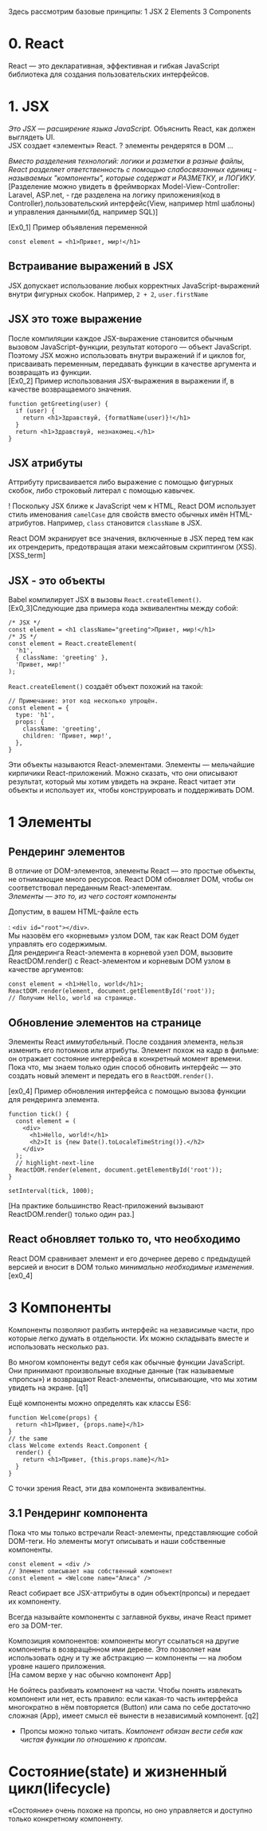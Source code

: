 Здесь рассмотрим базовые принципы:
1 JSX
2 Elements
3 Components

# 0. React
React  — это декларативная, эффективная и гибкая JavaScript библиотека для создания пользовательских интерфейсов.

# 1. JSX
*Это JSX — расширение языка JavaScript.* Объяснить React, как должен выглядеть UI.\
JSX создает «элементы» React. ? элементы рендерятся в DOM ...

*Вместо разделения технологий: логики и разметки в разные файлы, React разделяет ответственность с помощью слабосвязанных единиц - называемых "компоненты", которые содержат и РАЗМЕТКУ, и ЛОГИКУ.*\
[Разделение можно увидеть в фреймворках Model-View-Controller: Laravel, ASP.net, - где разделена на логику приложения(код в Controller),пользовательский интерфейс(View, например html шаблоны) и управления данными(бд, например SQL)]

[Ex0_1] Пример объявления переменной
```tsx
const element = <h1>Привет, мир!</h1>
```
## Встраивание выражений в JSX
JSX допускает использование любых корректных JavaScript-выражений внутри фигурных скобок. Например, `2 + 2`, `user.firstName`

## JSX это тоже выражение
После компиляции каждое JSX-выражение становится обычным вызовом JavaScript-функции, результат которого — объект JavaScript.\
Поэтому JSX можно использовать внутри выражений if и циклов for, присваивать переменным, передавать функции в качестве аргумента и возвращать из функции.\
[Ex0_2] Пример использования JSX-выражения в выражении if, в качестве возвращаемого значения.
```tsx
function getGreeting(user) {
  if (user) {
    return <h1>Здравствуй, {formatName(user)}!</h1>
  }
  return <h1>Здравствуй, незнакомец.</h1>
}
```
## JSX атрибуты
Аттрибуту присваивается либо выражение с помощью фигурных скобок, либо строковый литерал с помощью кавычек.

! Поскольку JSX ближе к JavaScript чем к HTML, React DOM использует стиль именования `camelCase` для свойств вместо обычных имён HTML-атрибутов. Например, `class` становится `className` в JSX.

React DOM экранирует все значения, включенные в JSX перед тем как их отрендерить, предотвращая атаки межсайтовым скриптингом (XSS).[XSS_term]

## JSX - это объекты
Babel компилирует JSX в вызовы `React.createElement()`.
[Ex0_3]Следующие два примера кода эквивалентны между собой:
```tsx
/* JSX */
const element = <h1 className="greeting">Привет, мир!</h1>
/* JS */
const element = React.createElement(
  'h1',
  { className: 'greeting' },
  'Привет, мир!'
);
```
`React.createElement()` создаёт объект похожий на такой:
```tsx
// Примечание: этот код несколько упрощён.
const element = {
  type: 'h1',
  props: {
    className: 'greeting',
    children: 'Привет, мир!',
  },
}
```
Эти объекты называются React-элементами. Элементы — мельчайшие кирпичики React-приложений. Можно сказать, что они описывают результат, который мы хотим увидеть на экране. React читает эти объекты и использует их, чтобы конструировать и поддерживать DOM.

# 1 Элементы
## Рендеринг элементов

В отличие от DOM-элементов, элементы React — это простые объекты, не отнимающие много ресурсов. React DOM обновляет DOM, чтобы он соответствовал переданным React-элементам.\
*Элементы — это то, из чего состоят компоненты*

Допустим, в вашем HTML-файле есть <div>: `<div id="root"></div>`.\
Мы назовём его «корневым» узлом DOM, так как React DOM будет управлять его содержимым.\
Для рендеринга React-элемента в корневой узел DOM, вызовите ReactDOM.render() с React-элементом и корневым DOM узлом в качестве аргументов:
```tsx
const element = <h1>Hello, world</h1>;
ReactDOM.render(element, document.getElementById('root'));
// Получим Hello, world на странице.
```
## Обновление элементов на странице
Элементы React *иммутабельный*. После создания элемента, нельзя изменить его потомков или атрибуты. Элемент похож на кадр в фильме: он отражает состояние интерфейса в конкретный момент времени.\
Пока что, мы знаем только один способ обновить интерфейс — это создать новый элемент и передать его в `ReactDOM.render()`.

[ex0_4] Пример обновления интерфейса с помощью вызова функции для рендеринга элемента.
```tsx
function tick() {
  const element = (
    <div>
      <h1>Hello, world!</h1>
      <h2>It is {new Date().toLocaleTimeString()}.</h2>
    </div>
  );
  // highlight-next-line
  ReactDOM.render(element, document.getElementById('root'));
}

setInterval(tick, 1000);
```
[На практике большинство React-приложений вызывают ReactDOM.render() только один раз.]

## React обновляет только то, что необходимо

React DOM сравнивает элемент и его дочернее дерево с предыдущей версией и вносит в DOM только *минимально необходимые изменения*. [ex0_4]

# 3 Компоненты

Компоненты позволяют разбить интерфейс на независимые части, про которые легко думать в отдельности. Их можно складывать вместе и использовать несколько раз. 

Во многом компоненты ведут себя как обычные функции JavaScript. Они принимают произвольные входные данные (так называемые «пропсы») и возвращают React-элементы, описывающие, что мы хотим увидеть на экране. [q1]

Ещё компоненты можно определять как классы ES6:
```tsx
function Welcome(props) {
  return <h1>Привет, {props.name}</h1>
}
// the same
class Welcome extends React.Component {
  render() {
    return <h1>Привет, {this.props.name}</h1>
  }
}
```
С точки зрения React, эти два компонента эквивалентны.

## 3.1 Рендеринг компонента
Пока что мы только встречали React-элементы, представляющие собой DOM-теги. Но элементы могут описывать и наши собственные компоненты.
```tsx
const element = <div />
// Элемент описывает наш собственный компонент
const element = <Welcome name="Алиса" />
```
React собирает все JSX-аттрибуты в один объект(пропсы) и передает их компоненту.

Всегда называйте компоненты с заглавной буквы, иначе React примет его за DOM-тег.

Композиция компонентов: компоненты могут ссылаться на другие компоненты в возвращённом ими дереве. Это позволяет нам использовать одну и ту же абстракцию — компоненты — на любом уровне нашего приложения. \
[На самом верхе у нас обычно компонент App]

Не бойтесь разбивать компонент на части. Чтобы понять извлекать компонент или нет, есть правило: если какая-то часть интерфейса многократно в нём повторяется (Button) или сама по себе достаточно сложная (App), имеет смысл её вынести в независимый компонент. [q2]

- Пропсы можно только читать. *Компонент обязан вести себя как чистая функции по отношению к пропсам*.

# Состояние(state) и жизненный цикл(lifecycle)

«Состояние» очень похоже на пропсы, но оно управляется и доступно только конкретному компоненту.

#
```tsx
```
```tsx
```
#
```tsx
```
```tsx
```
#
```tsx
```
```tsx
```
#
```tsx
```
```tsx
```
```tsx
```